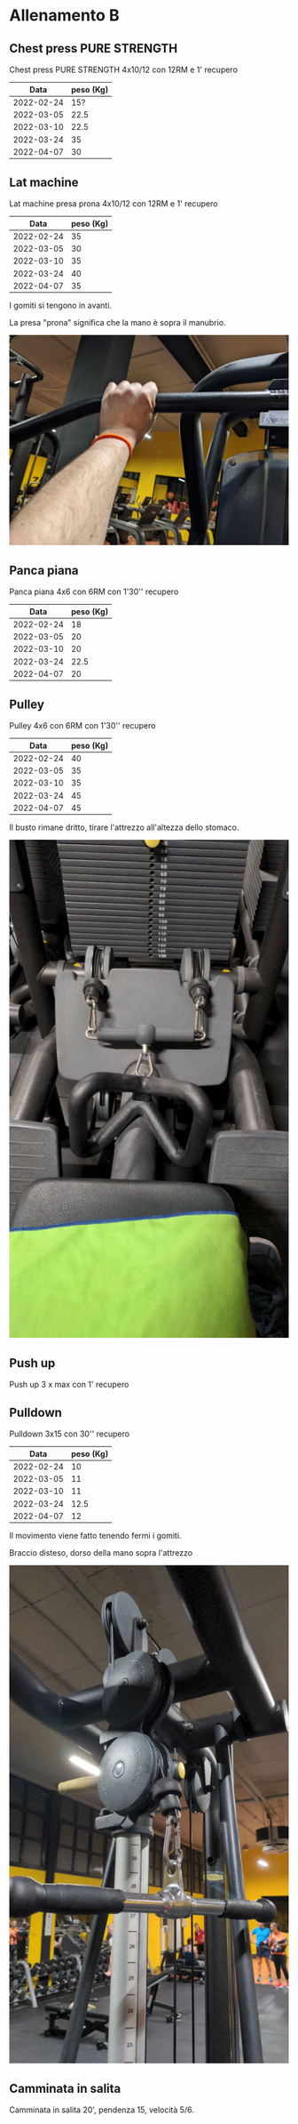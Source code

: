# Allenamento B

## Chest press PURE STRENGTH

Chest press PURE STRENGTH 4x10/12 con 12RM e 1' recupero

| Data       | peso (Kg) |
| ---------- | --------- |
| 2022-02-24 |       15? |
| 2022-03-05 |      22.5 |
| 2022-03-10 |      22.5 |
| 2022-03-24 |        35 |
| 2022-04-07 |        30 |

## Lat machine

Lat machine presa prona 4x10/12 con 12RM e 1' recupero

| Data       | peso (Kg) |
| ---------- | --------- |
| 2022-02-24 |        35 |
| 2022-03-05 |        30 |
| 2022-03-10 |        35 |
| 2022-03-24 |        40 |
| 2022-04-07 |        35 |

I gomiti si tengono in avanti.

La presa "prona" significa che la mano è sopra il manubrio.

![Presa lat machine](img/lat.jpeg "Presa lat machine")


## Panca piana

Panca piana 4x6 con 6RM con 1'30'' recupero

| Data       | peso (Kg) |
| ---------- | --------- |
| 2022-02-24 |        18 |
| 2022-03-05 |        20 |
| 2022-03-10 |        20 |
| 2022-03-24 |      22.5 |
| 2022-04-07 |        20 |

## Pulley

Pulley 4x6 con 6RM con 1'30'' recupero

| Data       | peso (Kg) |
| ---------- | --------- |
| 2022-02-24 |        40 |
| 2022-03-05 |        35 |
| 2022-03-10 |        35 |
| 2022-03-24 |        45 |
| 2022-04-07 |        45 |

Il busto rimane dritto, tirare l'attrezzo all'altezza dello stomaco.

![Pulley](img/pulley.jpeg "Pulley")

## Push up

Push up 3 x max con 1' recupero

## Pulldown

Pulldown 3x15 con 30'' recupero

| Data       | peso (Kg) |
| ---------- | --------- |
| 2022-02-24 |        10 |
| 2022-03-05 |        11 |
| 2022-03-10 |        11 |
| 2022-03-24 |      12.5 |
| 2022-04-07 |        12 |

Il movimento viene fatto tenendo fermi i gomiti.

Braccio disteso, dorso della mano sopra l'attrezzo

![Pulldown](img/pulldown.jpeg "Pulldown")

## Camminata in salita

Camminata in salita 20', pendenza 15, velocità 5/6.